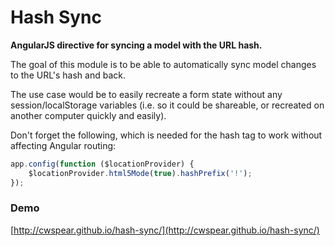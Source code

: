 Hash Sync
=========

**AngularJS directive for syncing a model with the URL hash.**

The goal of this module is to be able to automatically sync model changes to the URL's hash and back.

The use case would be to easily recreate a form state without any session/localStorage variables (i.e. so it could be shareable, or recreated on another computer quickly and easily).

Don't forget the following, which is needed for the hash tag to work without affecting Angular routing:

```javascript
app.config(function ($locationProvider) {
    $locationProvider.html5Mode(true).hashPrefix('!');
});
```

### Demo

[http://cwspear.github.io/hash-sync/](http://cwspear.github.io/hash-sync/)